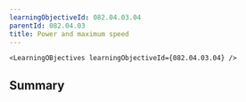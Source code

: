 ```yaml
---
learningObjectiveId: 082.04.03.04
parentId: 082.04.03
title: Power and maximum speed
---
```


```tsx eval
<LearningOBjectives learningObjectiveId={082.04.03.04} />
```

## Summary
